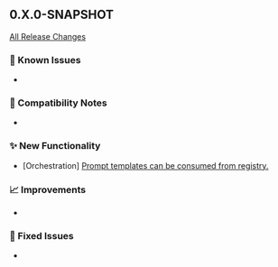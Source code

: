 ## 0.X.0-SNAPSHOT

[All Release Changes](https://github.com/SAP/ai-sdk-java/releases/)

### 🚧 Known Issues

-

### 🔧 Compatibility Notes

-

### ✨ New Functionality

- [Orchestration] [Prompt templates can be consumed from registry.](https://github.com/SAP/ai-sdk-java/tree/main/docs/guides/ORCHESTRATION_CHAT_COMPLETION.md#Chat-completion-with-Templates)

### 📈 Improvements

-

### 🐛 Fixed Issues

- 
